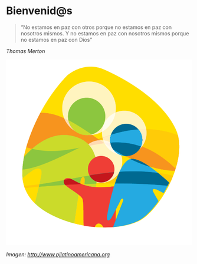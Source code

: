 # Bienvenid@s

>“No estamos en paz con otros porque no estamos en paz con nosotros mismos. Y
no estamos en paz con nosotros mismos porque no estamos en paz
con Dios” 

_Thomas Merton_

![Icono de la Sagrada Familia](sagrada_familia.png)

_Imagen: http://www.pjlatinoamericana.org_